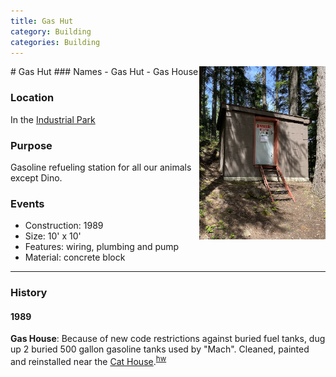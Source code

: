 ```yaml
---
title: Gas Hut
category: Building
categories: Building
---
```

<img src="img/2020-Gas-Hut.jpeg" align="right" style="width: 40%;">
# Gas Hut
### Names
- Gas Hut
- Gas House

### Location
In the [Industrial Park](Industrial-Park)

### Purpose
Gasoline refueling station for all our animals except Dino.

### Events
- Construction: 1989
- Size: 10' x 10'
- Features: wiring, plumbing and pump
- Material: concrete block

---
### History
#### 1989

**Gas House**: Because of new code restrictions against buried fuel tanks, dug up 2 buried 500 gallon gasoline tanks used by "Mach". Cleaned, painted and reinstalled near the [Cat House](Cat-House).<sup>[hw][]</sup>


[hw]: History-Walt